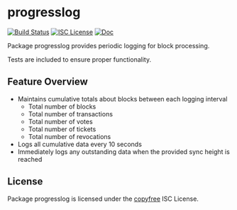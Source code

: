 progresslog
===========

[![Build Status](https://github.com/decred/dcrd/workflows/Build%20and%20Test/badge.svg)](https://github.com/decred/dcrd/actions)
[![ISC License](https://img.shields.io/badge/license-ISC-blue.svg)](http://copyfree.org)
[![Doc](https://img.shields.io/badge/doc-reference-blue.svg)](https://pkg.go.dev/github.com/decred/dcrd/internal/progresslog)

Package progresslog provides periodic logging for block processing.

Tests are included to ensure proper functionality.

## Feature Overview

- Maintains cumulative totals about blocks between each logging interval
  - Total number of blocks
  - Total number of transactions
  - Total number of votes
  - Total number of tickets
  - Total number of revocations
- Logs all cumulative data every 10 seconds
- Immediately logs any outstanding data when the provided sync height is reached

## License

Package progresslog is licensed under the [copyfree](http://copyfree.org) ISC
License.
